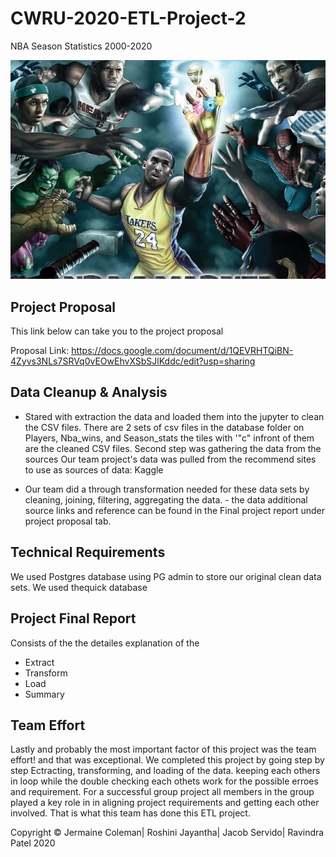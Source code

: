 # CWRU-2020-ETL-Project-2
NBA Season Statistics 2000-2020

![](images/NBA.png)

## Project Proposal

This link below can take you to the project proposal

Proposal Link: https://docs.google.com/document/d/1QEVRHTQiBN-4Zyvs3NLs7SRVq0vEOwEhvXSbSJlKddc/edit?usp=sharing

## Data Cleanup & Analysis

* Stared with extraction the data and loaded them into the jupyter to clean the CSV files. There are 2 sets of csv files in the database folder on Players, Nba_wins, and Season_stats the tiles with '"c" infront of them are the cleaned CSV files. Second step was gathering the data from the sources Our team  project's data was pulled from the recommend sites to use as sources of data: Kaggle 

* Our team did a through transformation needed for these data sets by cleaning, joining, filtering, aggregating the data.  - the data additional source links and reference can be found in the Final project report under project proposal tab. 
 
 ## Technical Requirements
  
 We used Postgres database using PG admin to store our original clean data sets. We used thequick database
 
 
 ## Project Final Report
 
 Consists of the the detailes explanation of the 
 * Extract
 * Transform 
 * Load 
 * Summary
 
## Team Effort

Lastly and probably the most important factor of this project was the team effort! and that was exceptional. We completed this project by going step by step Ectracting, transforming, and loading of the data. keeping each others in loop while the double checking each othets work for the possible erroes and requirement. For a successful group project all members in the group played a key role in in aligning project requirements and getting each other involved. That is what this team has done this ETL project.

 
 
 
 
 
 
 
 
 
 
 
 
 
 
 
 
 
 
 
 
 
 
 
 Copyright &copy; Jermaine Coleman| Roshini Jayantha| Jacob Servido| Ravindra Patel 2020</div>
